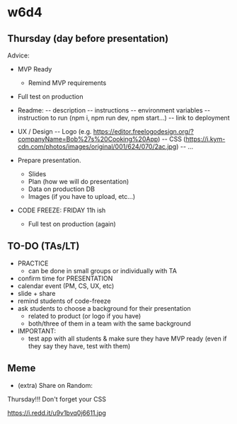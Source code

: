 

# w6d4


## Thursday (day before presentation)


Advice:

- MVP Ready
  - Remind MVP requirements

- Full test on production

- Readme:
  -- description 
  -- instructions
     -- environment variables
     -- instruction to run (npm i, npm run dev, npm start...)
  -- link to deployment


- UX / Design
  -- Logo (e.g. https://editor.freelogodesign.org/?companyName=Bob%27s%20Cooking%20App)
  -- CSS (https://i.kym-cdn.com/photos/images/original/001/624/070/2ac.jpg)
  -- ...

- Prepare presentation.
  - Slides
  - Plan (how we will do presentation)
  - Data on production DB
  - Images (if you have to upload, etc...)


- CODE FREEZE: FRIDAY 11h ish
  - Full test on production (again)




## TO-DO (TAs/LT)

- PRACTICE
  - can be done in small groups or individually with TA
- confirm time for PRESENTATION
- calendar event (PM, CS, UX, etc)
- slide + share
- remind students of code-freeze
- ask students to choose a background for their presentation
  - related to product (or logo if you have)
  - both/three of them in a team with the same background
- IMPORTANT:
  - test app with all students & make sure they have MVP ready (even if they say they have, test with them)


## Meme

- (extra) Share on Random:

Thursday!!!
Don't forget your CSS

https://i.redd.it/u9v1bvq0j6611.jpg

